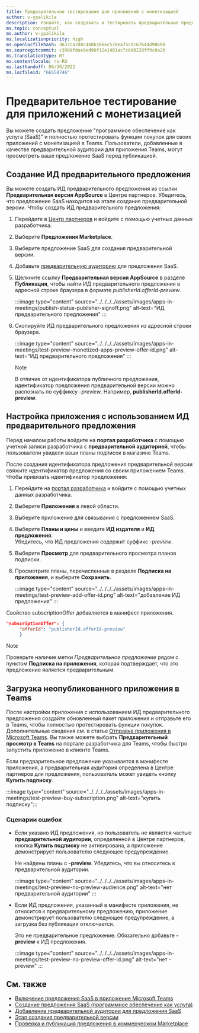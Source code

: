 ```yaml
---
title: Предварительное тестирование для приложений с монетизацией
author: v-ypalikila
description: Узнайте, как создавать и тестировать предварительные предложения SaaS для приложения Teams, прежде чем опубликовать свое предложение. Вы можете полностью протестировать функции покупок для своих приложений с монетизацией в Teams.
ms.topic: conceptual
ms.author: v-ypalikila
ms.localizationpriority: high
ms.openlocfilehash: 3637ca7d8c488b106ec570ea75cdc67b44d90600
ms.sourcegitcommit: c398dfdae9ed96f12e1401ac7c8d0228ff9c0a2b
ms.translationtype: HT
ms.contentlocale: ru-RU
ms.lasthandoff: 06/30/2022
ms.locfileid: "66558746"
---
```

# <a name="test-preview-for-monetized-apps"></a>Предварительное тестирование для приложений с монетизацией

Вы можете создать предложение "программное обеспечение как услуга (SaaS)" и полностью протестировать функции покупок для своих приложений с монетизацией в Teams. Пользователи, добавленные в качестве предварительной аудитории для приложения Teams, могут просмотреть ваше предложение SaaS перед публикацией.

## <a name="create-a-preview-offer-id"></a>Создание ИД предварительного предложения

Вы можете создать ИД предварительного предложения из ссылки **Предварительная версия AppSource** в Центре партнеров. Убедитесь, что предложение SaaS находится на этапе создания предварительной версии. Чтобы создать ИД предварительного предложения:

1. Перейдите в [Центр партнеров](https://go.microsoft.com/fwlink/?linkid=2166002) и войдите с помощью учетных данных разработчика.
1. Выберите **Предложения Marketplace**.
1. Выберите предложение SaaS для создания предварительной версии.
1. Добавьте [предварительную аудиторию](/azure/marketplace/create-new-saas-offer-preview) для предложения SaaS.
1. Щелкните ссылку **Предварительная версия AppSource** в разделе **Публикация**, чтобы найти ИД предварительного предложения в адресной строке браузера в формате *publisherId.offerId-preview*.

    :::image type="content" source="../../../../assets/images/apps-in-meetings/publish-status-publisher-signoff.png" alt-text="ИД предварительного предложения" :::

1. Скопируйте ИД предварительного предложения из адресной строки браузера.

      :::image type="content" source="../../../../assets/images/apps-in-meetings/test-preview-monetized-apps-preview-offer-id.png" alt-text="ИД предварительного предложения" :::

    > [!NOTE]
    > В отличие от идентификатора публичного предложения, идентификатор предложения предварительной версии можно распознать по суффиксу *-preview*. Например, **publisherId.offerId-preview**.

## <a name="configure-your-app-with-the-preview-offer-id"></a>Настройка приложения с использованием ИД предварительного предложения

Перед началом работы войдите на **портал разработчика** с помощью учетной записи разработчика с **предварительной аудиторией**, чтобы пользователи увидели ваши планы подписок в магазине Teams.

После создания идентификатора предложения предварительной версии свяжите идентификатор предложения со своим приложением Teams. Чтобы привязать идентификатор предложения:

1. Перейдите на [портал разработчика](https://dev.teams.microsoft.com/) и войдите с помощью учетных данных разработчика.
1. Выберите **Приложения** в левой области.
1. Выберите приложение для связывания с предложением SaaS.
1. Выберите **Планы и цены** и введите **ИД издателя** и **ИД предложения**.  
  Убедитесь, что ИД предложения содержит суффикс *-preview*.
1. Выберите **Просмотр** для предварительного просмотра планов подписки.
1. Просмотрите планы, перечисленные в разделе **Подписка на приложения**, и выберите **Сохранить**.

    :::image type="content" source="../../../../assets/images/apps-in-meetings/test-preview-add-offer-id.png" alt-text="добавление ИД предложения" :::

Свойство subscriptionOffer добавляется в манифест приложения.

```json
"subscriptionOffer": {
     "offerId": "publisherId.offerId-preview"  
     }
```

>[!NOTE]
> Проверьте наличие метки *Предварительное предложение* рядом с пунктом **Подписка на приложения**, которая подтверждает, что это предложение является предварительным.

## <a name="sideload-the-app-to-teams"></a>Загрузка неопубликованного приложения в Teams

После настройки приложения с использованием ИД предварительного предложения создайте обновленный пакет приложения и отправьте его в Teams, чтобы полностью протестировать функции покупок. Дополнительные сведения см. в статье [Отправка приложения в Microsoft Teams](../../apps-upload.md). Вы также можете выбрать **Предварительный просмотр в Teams** на портале разработчика для Teams, чтобы быстро запустить приложение в клиенте Teams.

Если предварительное предложение указывается в манифесте приложения, а предварительная аудитория определена в Центре партнеров для предложения, пользователь может увидеть кнопку **Купить подписку**.

:::image type="content" source="../../../../assets/images/apps-in-meetings/test-preview-buy-subscription.png" alt-text="купить подписку":::

### <a name="error-scenarios"></a>Сценарии ошибок

* Если указано ИД предложения, но пользователь не является частью **предварительной аудитории**, определенной в Центре партнеров, кнопка **Купить подписку** не активирована, а приложение демонстрирует пользователю следующее предупреждение.

  Не найдены планы с **-preview**. Убедитесь, что вы относитесь к предварительной аудитории.

  :::image type="content" source="../../../../assets/images/apps-in-meetings/test-preview-no-preview-audience.png" alt-text="нет предварительной аудитории" :::

* Если ИД предложения, указанный в манифесте приложения, не относится к предварительному предложению, приложение демонстрирует пользователю следующее предупреждение, а загрузка без публикации отключается.
  
  Это не предварительное предложение. Обязательно добавьте **-preview** к ИД предложения.

  :::image type="content" source="../../../../assets/images/apps-in-meetings/test-preview-no-preview-offer-id.png" alt-text="нет -preview" :::

## <a name="see-also"></a>См. также

* [Включение предложения SaaS в приложение Microsoft Teams](include-saas-offer.md)
* [Создание предложения SaaS (программное обеспечение как услуга)](include-saas-offer.md#create-your-saas-offer)
* [Добавление предварительной аудитории для предложения SaaS](/azure/marketplace/create-new-saas-offer-preview)
* [Этап создания предварительной версии](/azure/marketplace/review-publish-offer)
* [Проверка и публикация предложения в коммерческом Marketplace](/azure/marketplace/review-publish-offer#validation-and-publishing-steps)
